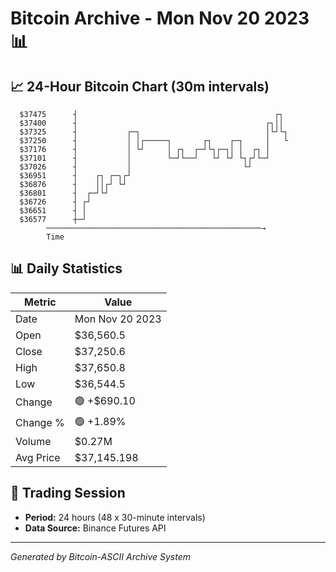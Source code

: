 # Bitcoin Archive - Mon Nov 20 2023 📊

## 📈 24-Hour Bitcoin Chart (30m intervals)

```
  $37475      ┤                                            ┌┐  
  $37400      ┤                                          ┌┐││  
  $37325      ┤           ┌─┐                            │└┘└┐ 
  $37250      ┤           │ │┌─────┐       ┌┐    ┌─┐     │   └ 
  $37176      ┤           │ └┘     │ ┌┐  ┌─┘└┐┌─┐│ │  ┌┐ │     
  $37101      ┤           │        └─┘└──┘   └┘ └┘ └┐┌┘└─┘     
  $37026      ┤           │                         └┘         
  $36951      ┤    ┌┐ ┌─┐┌┘                                    
  $36876      ┤    ││┌┘ └┘                                     
  $36801      ┤  ┌─┘└┘                                         
  $36726      ┤ ┌┘                                             
  $36651      ┤ │                                              
  $36577      ┼─┘                                              
        ────────────────────────────────────────────────→
        Time
```

## 📊 Daily Statistics

| Metric | Value |
|--------|-------|
| Date | Mon Nov 20 2023 |
| Open | $36,560.5 |
| Close | $37,250.6 |
| High | $37,650.8 |
| Low | $36,544.5 |
| Change | 🟢 +$690.10 |
| Change % | 🟢 +1.89% |
| Volume | $0.27M |
| Avg Price | $37,145.198 |

## 📅 Trading Session

- **Period:** 24 hours (48 x 30-minute intervals)
- **Data Source:** Binance Futures API

---
*Generated by Bitcoin-ASCII Archive System*
